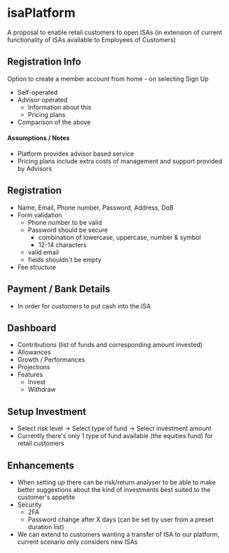 # isaPlatform

A proposal to enable retail customers to open ISAs (in extension of current functionality of ISAs available to Employees of Customers)


## Registration Info
Option to create a member account from home - on selecting Sign Up

+ Self-operated
+ Advisor operated
  + Information about this
  + Pricing plans
+ Comparison of the above

#### Assumptions / Notes
* Platform provides advisor based service
* Pricing plans include extra costs of management and support provided by Advisors 

## Registration
+ Name, Email, Phone number, Password, Address, DoB
+ Form validation
  + Phone number to be valid
  + Password should be secure
    + combination of lowercase, uppercase, number & symbol
    + 12-14 characters
  + valid email
  + fields shouldn't be empty
+ Fee structure

## Payment / Bank Details
+ In order for customers to put cash into the ISA

## Dashboard
+ Contributions (list of funds and corresponding amount invested)
+ Allowances
+ Growth / Performances 
+ Projections
+ Features
  + Invest
  + Withdraw

## Setup Investment
+ Select risk level -> Select type of fund -> Select investment amount
+ Currently there's only 1 type of fund available (the equities fund) for retail customers


 ## Enhancements 
 + When setting up there can be risk/return analyser to be able to make better suggestions about the kind of investments best suited to the customer's appetite
 + Security
   + 2FA
   + Password change after X days (can be set by user from a preset duration list)
 + We can extend to customers wanting a transfer of ISA to our platform, current scenario only considers new ISAs

  
